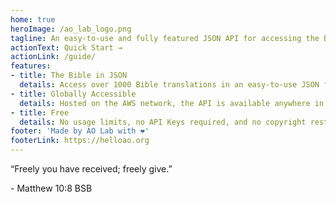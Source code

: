 ```yaml
---
home: true
heroImage: /ao_lab_logo.png
tagline: An easy-to-use and fully featured JSON API for accessing the Bible
actionText: Quick Start →
actionLink: /guide/
features:
- title: The Bible in JSON
  details: Access over 1000 Bible translations in an easy-to-use JSON format that also includes basic formatting information and additions like footnotes.
- title: Globally Accessible
  details: Hosted on the AWS network, the API is available anywhere in the world at low latencies.
- title: Free
  details: No usage limits, no API Keys required, and no copyright restrictions whatsoever (including for modification or commercial uses). We only ask that if you change the content of a translation be sure to call it a different name to avoid confusion.
footer: 'Made by AO Lab with ❤️'
footerLink: https://helloao.org
---
```


<div class="hero-verse">
  <div class="hero-verse-content">
    <p>“Freely you have received; freely give.”
    <p>- Matthew 10:8 BSB</p>
  </div>
</div>
